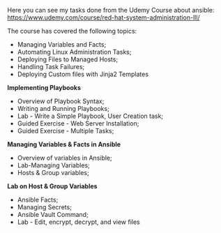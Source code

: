 Here you can see my tasks done from the Udemy Course about ansible: https://www.udemy.com/course/red-hat-system-administration-lll/

The course has covered the following topics:
- Managing Variables and Facts;
- Automating Linux Administration Tasks;
- Deploying Files to Managed Hosts;
- Handling Task Failures;
- Deploying Custom files with Jinja2 Templates


**Implementing Playbooks**

- Overview of Playbook Syntax;
- Writing and Running Playbooks;
- Lab - Write a Simple Playbook, User Creation task;
- Guided Exercise - Web Server Installation;
- Guided Exercise - Multiple Tasks;

**Managing Variables & Facts in Ansible**

- Overview of variables in Ansible;
- Lab-Managing Variables;
- Hosts & Group variables;

**Lab on Host & Group Variables**

- Ansible Facts;
- Managing Secrets;
- Ansible Vault Command;
- Lab - Edit, encrypt, decrypt, and view files

